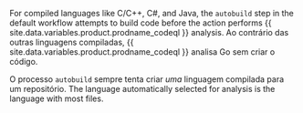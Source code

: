 For compiled languages like C/C++, C#, and Java, the `autobuild` step in the default workflow attempts to build code before the action performs {{ site.data.variables.product.prodname_codeql }} analysis. Ao contrário das outras linguagens compiladas, {{ site.data.variables.product.prodname_codeql }} analisa Go sem criar o código.

O processo `autobuild` sempre tenta criar _uma_ linguagem compilada para um repositório. The language automatically selected for analysis is the language with most files.


